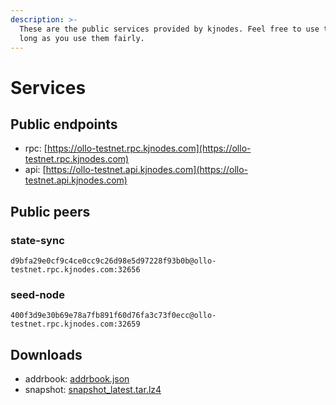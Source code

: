 ```yaml
---
description: >-
  These are the public services provided by kjnodes. Feel free to use them as
  long as you use them fairly.
---
```


# Services

## Public endpoints

* rpc: [https://ollo-testnet.rpc.kjnodes.com](https://ollo-testnet.rpc.kjnodes.com)
* api: [https://ollo-testnet.api.kjnodes.com](https://ollo-testnet.api.kjnodes.com)

## Public peers

### state-sync

```
d9bfa29e0cf9c4ce0cc9c26d98e5d97228f93b0b@ollo-testnet.rpc.kjnodes.com:32656
```

### seed-node

```
400f3d9e30b69e78a7fb891f60d76fa3c73f0ecc@ollo-testnet.rpc.kjnodes.com:32659
```

## Downloads

* addrbook: [addrbook.json](https://snapshots.kjnodes.com/ollo-testnet/addrbook.json)
* snapshot: [snapshot_latest.tar.lz4](https://snapshots.kjnodes.com/ollo-testnet/snapshot\_latest.tar.lz4)
